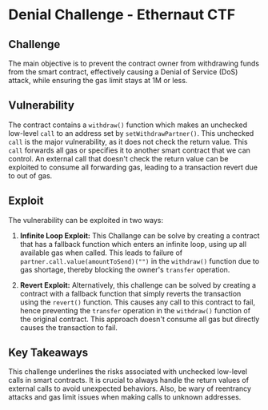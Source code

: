 # Denial Challenge - Ethernaut CTF

## Challenge

The main objective is to prevent the contract owner from withdrawing funds from the smart contract, effectively causing a Denial of Service (DoS) attack, while ensuring the gas limit stays at 1M or less.

## Vulnerability

The contract contains a `withdraw()` function which makes an unchecked low-level `call` to an address set by `setWithdrawPartner()`. This unchecked `call` is the major vulnerability, as it does not check the return value. This `call` forwards all gas or specifies it to another smart contract that we can control. An external call that doesn't check the return value can be exploited to consume all forwarding gas, leading to a transaction revert due to out of gas.

## Exploit

The vulnerability can be exploited in two ways:

1. **Infinite Loop Exploit:** This Challange can be solve by creating a contract that has a fallback function which enters an infinite loop, using up all available gas when called. This leads to failure of `partner.call.value(amountToSend)("")` in the `withdraw()` function due to gas shortage, thereby blocking the owner's `transfer` operation.

2. **Revert Exploit:** Alternatively, this challenge can be solved by creating a contract with a fallback function that simply reverts the transaction using the `revert()` function. This causes any call to this contract to fail, hence preventing the `transfer` operation in the `withdraw()` function of the original contract. This approach doesn't consume all gas but directly causes the transaction to fail.

## Key Takeaways

This challenge underlines the risks associated with unchecked low-level calls in smart contracts. It is crucial to always handle the return values of external calls to avoid unexpected behaviors. Also, be wary of reentrancy attacks and gas limit issues when making calls to unknown addresses.

